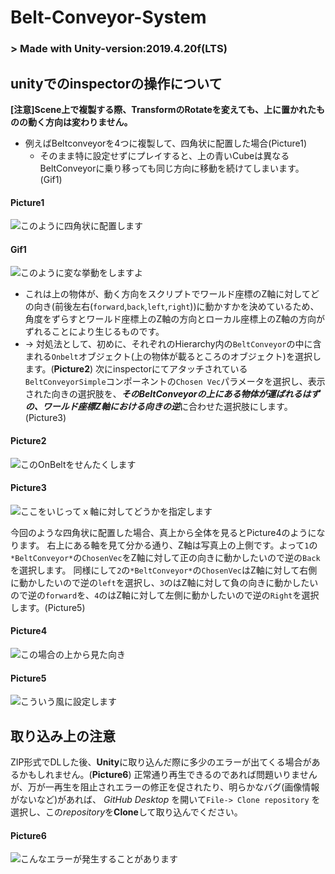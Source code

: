 # Belt-Conveyor-System


### > Made with Unity-version:2019.4.20f(LTS)


## unityでのinspectorの操作について
**[注意]Scene上で複製する際、TransformのRotateを変えても、上に置かれたものの動く方向は変わりません。**
- 例えばBeltconveyorを4つに複製して、四角状に配置した場合(Picture1)
  - そのまま特に設定せずにプレイすると、上の青いCubeは異なるBeltConveyorに乗り移っても同じ方向に移動を続けてしまいます。(Gif1)
#### Picture1
![このように四角状に配置します](https://user-images.githubusercontent.com/81568941/113006553-72ba0f80-91b0-11eb-9bab-64afa3b0034e.png)
#### Gif1
![このように変な挙動をしますよ](https://user-images.githubusercontent.com/81568941/113006997-caf11180-91b0-11eb-94f7-8009017274d4.gif)
- これは上の物体が、動く方向をスクリプトでワールド座標のZ軸に対してどの向き(前後左右(`forward`,`back`,`left`,`right`))に動かすかを決めているため、角度をずらすとワールド座標上のZ軸の方向とローカル座標上のZ軸の方向がずれることにより生じるものです。
- → 対処法として、初めに、それぞれのHierarchy内の`BeltConveyor`の中に含まれる`Onbelt`オブジェクト(上の物体が載るところのオブジェクト)を選択します。(**Picture2**)
次にinspectorにてアタッチされている`BeltConveyorSimple`コンポーネントの`Chosen Vec`パラメータを選択し、表示された向きの選択肢を、***そのBeltConveyorの上にある物体が運ばれるはずの、ワールド座標Z軸における向きの逆***に合わせた選択肢にします。(Picture3)
#### Picture2
![このOnBeltをせんたくします](https://user-images.githubusercontent.com/81568941/113010478-d42fad80-91b3-11eb-9f96-f9f8ce844ab3.png)
#### Picture3
![ここをいじってｘ軸に対してどうかを指定します](https://user-images.githubusercontent.com/81568941/113010508-dabe2500-91b3-11eb-8bcf-e7106b7deba2.png)

今回のような四角状に配置した場合、真上から全体を見るとPicture4のようになります。
右上にある軸を見て分かる通り、Z軸は写真上の上側です。よって`1`の`*BeltConveyor*`の`ChosenVec`をZ軸に対して正の向きに動かしたいので逆の`Back`を選択します。
同様にして`2`の`*BeltConveyor*`の`ChosenVec`はZ軸に対して右側に動かしたいので逆の`left`を選択し、`3`のはZ軸に対して負の向きに動かしたいので逆の`forward`を、`4`のはZ軸に対して左側に動かしたいので逆の`Right`を選択します。(Picture5)
#### Picture4
![この場合の上から見た向き](https://user-images.githubusercontent.com/81568941/113303649-429f7780-933c-11eb-8dab-819d2f317655.png)
#### Picture5
![こういう風に設定します](https://user-images.githubusercontent.com/81568941/113309162-d293f000-9341-11eb-9579-540713596a60.png)



## 取り込み上の注意
ZIP形式でDLした後、**Unity**に取り込んだ際に多少のエラーが出てくる場合があるかもしれません。(**Picture6**)
正常通り再生できるのであれば問題いりませんが、万が一再生を阻止されエラーの修正を促されたり、明らかなバグ(画像情報がないなど)があれば、
*GitHub Desktop* を開いて`File-> Clone repository` を選択し、この*repository*を**Clone**して取り込んでください。
#### Picture6
![こんなエラーが発生することがあります](https://user-images.githubusercontent.com/81568941/113005972-e7407e80-91af-11eb-9eed-a690ae25b217.png)

